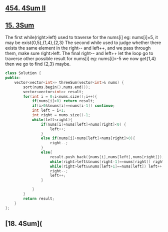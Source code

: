 ## [454. 4Sum II]()




## [15. 3Sum](https://leetcode.cn/problems/3sum/description/)

The first while(right>left) used to traverse for the nums[i] eg: nums[i]=5, it may be exist{0,5},{1,4},{2,3}
The second while used to judge whether there exists the same element in the right-- and left++, and we pass through them, make sure right>left. The final right-- and left++ let the loop go to traverse other possible result for nums[i] eg: nums[i]=-5 we now get{1,4} then we go to find {2,3} maybe.
```CPP
class Solution {
public:
    vector<vector<int>> threeSum(vector<int>& nums) {
        sort(nums.begin(),nums.end());
        vector<vector<int>> result;
        for(int i = 0;i<nums.size();i++){
            if(nums[i]>0) return result;
            if(i>0&&nums[i]==nums[i-1]) continue;
            int left = i+1;
            int right = nums.size()-1;
            while(left<right){
                if(nums[i]+nums[left]+nums[right]<0) {
                    left++;
                }
                else if(nums[i]+nums[left]+nums[right]>0){
                    right--;
                }
                else{
                    result.push_back({nums[i],nums[left],nums[right]});
                    while(right>left&&nums[right-1]==nums[right]) right--;
                    while(right>left&&nums[left+1]==nums[left]) left++;
                    right--;
                    left++;
                }

            } 
        }
        return result;
    }
};
```

## [18. 4Sum](

